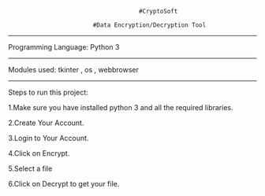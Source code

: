                                          #CryptoSoft

                    		#Data Encryption/Decryption Tool


---------------------------------------------------------------------------------------

Programming Language:
	Python 3


---------------------------------------------------------------------------------------

Modules used:
	tkinter ,
	os ,
	webbrowser

---------------------------------------------------------------------------------------


Steps to run this project:

1.Make sure you have installed python 3 and all the required libraries.

2.Create Your Account.

3.Login to Your Account.

4.Click on Encrypt.

5.Select a file

6.Click on Decrypt to get your file.

